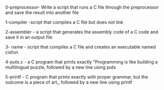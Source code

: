 0-preprocessor- Write a script that runs a C file through the preprocessor and save the result into another file

1-compiler -script that compiles a C file but does not link

2-assembler - a script that generates the assembly code of a C code and save it in an output file

3- name - script that compiles a C file and creates an executable named cisfun

4-puts.c - a C program that prints exactly "Programming is like building a multilingual puzzle, followed by a new line using puts

5-printf - C program that prints exactly with proper grammar, but the outcome is a piece of art,, followed by a new line using printf
